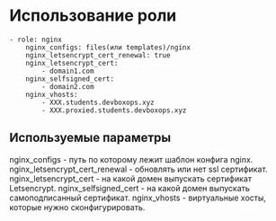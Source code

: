 # Использование роли
    - role: nginx
        nginx_configs: files(или templates)/nginx
        nginx_letsencrypt_cert_renewal: true
        nginx_letsencrypt_cert:
            - domain1.com
        nginx_selfsigned_cert:
            - domain2.com
        nginx_vhosts:
            - XXX.students.devboxops.xyz
            - XXX.proxied.students.devboxops.xyz

## Используемые параметры
nginx_configs - путь по которому лежит шаблон конфига nginx.
nginx_letsencrypt_cert_renewal - обновлять или нет ssl сертификат.
nginx_letsencrypt_cert - на какой домен выпускать сертификат Letsencrypt.
nginx_selfsigned_cert - на какой домен выпускать самоподписанный сертификат.
nginx_vhosts - виртуальные хосты, которые нужно сконфигурировать.